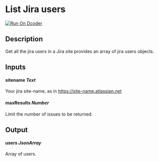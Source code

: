 # List Jira users

[![Run On Dcoder](https://static-content.dcoder.tech/dcoder-assets/run-on-dcoder.svg)](https://code.dcoder.tech/feed/block/60eec8fbbed59714a8336d24)

## Description

Get all the jira users in a Jira site provides an array of jira users objects.

## Inputs

#### **sitename** _Text_

Your jira site-name, as in https://site-name.atlassian.net

#### **maxResults** _Number_

Limit the number of issues to be returned.

## Output

#### **users** _JsonArray_

Array of users.
